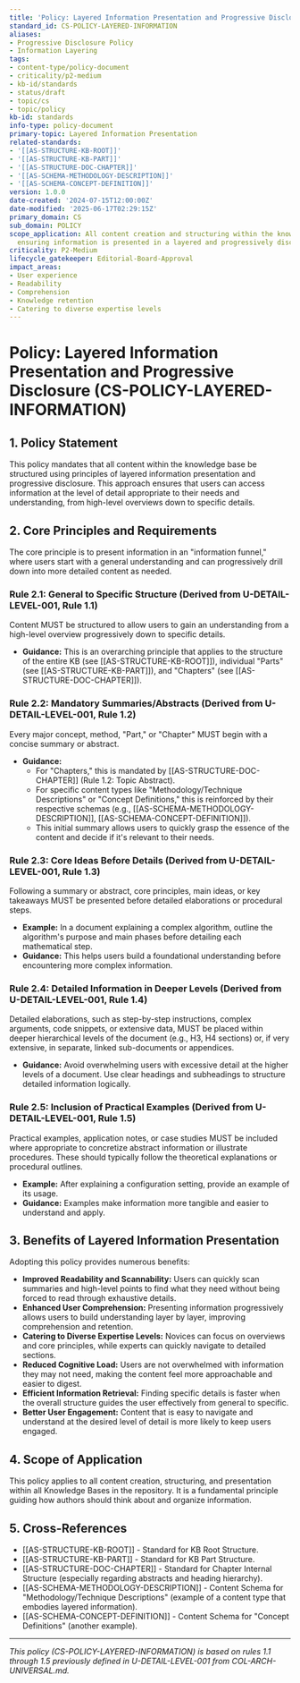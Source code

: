 ```yaml
---
title: 'Policy: Layered Information Presentation and Progressive Disclosure'
standard_id: CS-POLICY-LAYERED-INFORMATION
aliases:
- Progressive Disclosure Policy
- Information Layering
tags:
- content-type/policy-document
- criticality/p2-medium
- kb-id/standards
- status/draft
- topic/cs
- topic/policy
kb-id: standards
info-type: policy-document
primary-topic: Layered Information Presentation
related-standards:
- '[[AS-STRUCTURE-KB-ROOT]]'
- '[[AS-STRUCTURE-KB-PART]]'
- '[[AS-STRUCTURE-DOC-CHAPTER]]'
- '[[AS-SCHEMA-METHODOLOGY-DESCRIPTION]]'
- '[[AS-SCHEMA-CONCEPT-DEFINITION]]'
version: 1.0.0
date-created: '2024-07-15T12:00:00Z'
date-modified: '2025-06-17T02:29:15Z'
primary_domain: CS
sub_domain: POLICY
scope_application: All content creation and structuring within the knowledge base,
  ensuring information is presented in a layered and progressively disclosed manner.
criticality: P2-Medium
lifecycle_gatekeeper: Editorial-Board-Approval
impact_areas:
- User experience
- Readability
- Comprehension
- Knowledge retention
- Catering to diverse expertise levels
---
```

# Policy: Layered Information Presentation and Progressive Disclosure (CS-POLICY-LAYERED-INFORMATION)

## 1. Policy Statement

This policy mandates that all content within the knowledge base be structured using principles of layered information presentation and progressive disclosure. This approach ensures that users can access information at the level of detail appropriate to their needs and understanding, from high-level overviews down to specific details.

## 2. Core Principles and Requirements

The core principle is to present information in an "information funnel," where users start with a general understanding and can progressively drill down into more detailed content as needed.

### Rule 2.1: General to Specific Structure (Derived from U-DETAIL-LEVEL-001, Rule 1.1)
Content MUST be structured to allow users to gain an understanding from a high-level overview progressively down to specific details.
*   **Guidance:** This is an overarching principle that applies to the structure of the entire KB (see [[AS-STRUCTURE-KB-ROOT]]), individual "Parts" (see [[AS-STRUCTURE-KB-PART]]), and "Chapters" (see [[AS-STRUCTURE-DOC-CHAPTER]]).

### Rule 2.2: Mandatory Summaries/Abstracts (Derived from U-DETAIL-LEVEL-001, Rule 1.2)
Every major concept, method, "Part," or "Chapter" MUST begin with a concise summary or abstract.
*   **Guidance:**
    *   For "Chapters," this is mandated by [[AS-STRUCTURE-DOC-CHAPTER]] (Rule 1.2: Topic Abstract).
    *   For specific content types like "Methodology/Technique Descriptions" or "Concept Definitions," this is reinforced by their respective schemas (e.g., [[AS-SCHEMA-METHODOLOGY-DESCRIPTION]], [[AS-SCHEMA-CONCEPT-DEFINITION]]).
    *   This initial summary allows users to quickly grasp the essence of the content and decide if it's relevant to their needs.

### Rule 2.3: Core Ideas Before Details (Derived from U-DETAIL-LEVEL-001, Rule 1.3)
Following a summary or abstract, core principles, main ideas, or key takeaways MUST be presented before detailed elaborations or procedural steps.
*   **Example:** In a document explaining a complex algorithm, outline the algorithm's purpose and main phases before detailing each mathematical step.
*   **Guidance:** This helps users build a foundational understanding before encountering more complex information.

### Rule 2.4: Detailed Information in Deeper Levels (Derived from U-DETAIL-LEVEL-001, Rule 1.4)
Detailed elaborations, such as step-by-step instructions, complex arguments, code snippets, or extensive data, MUST be placed within deeper hierarchical levels of the document (e.g., H3, H4 sections) or, if very extensive, in separate, linked sub-documents or appendices.
*   **Guidance:** Avoid overwhelming users with excessive detail at the higher levels of a document. Use clear headings and subheadings to structure detailed information logically.

### Rule 2.5: Inclusion of Practical Examples (Derived from U-DETAIL-LEVEL-001, Rule 1.5)
Practical examples, application notes, or case studies MUST be included where appropriate to concretize abstract information or illustrate procedures. These should typically follow the theoretical explanations or procedural outlines.
*   **Example:** After explaining a configuration setting, provide an example of its usage.
*   **Guidance:** Examples make information more tangible and easier to understand and apply.

## 3. Benefits of Layered Information Presentation

Adopting this policy provides numerous benefits:

*   **Improved Readability and Scannability:** Users can quickly scan summaries and high-level points to find what they need without being forced to read through exhaustive details.
*   **Enhanced User Comprehension:** Presenting information progressively allows users to build understanding layer by layer, improving comprehension and retention.
*   **Catering to Diverse Expertise Levels:** Novices can focus on overviews and core principles, while experts can quickly navigate to detailed sections.
*   **Reduced Cognitive Load:** Users are not overwhelmed with information they may not need, making the content feel more approachable and easier to digest.
*   **Efficient Information Retrieval:** Finding specific details is faster when the overall structure guides the user effectively from general to specific.
*   **Better User Engagement:** Content that is easy to navigate and understand at the desired level of detail is more likely to keep users engaged.

## 4. Scope of Application

This policy applies to all content creation, structuring, and presentation within all Knowledge Bases in the repository. It is a fundamental principle guiding how authors should think about and organize information.

## 5. Cross-References
*   [[AS-STRUCTURE-KB-ROOT]] - Standard for KB Root Structure.
*   [[AS-STRUCTURE-KB-PART]] - Standard for KB Part Structure.
*   [[AS-STRUCTURE-DOC-CHAPTER]] - Standard for Chapter Internal Structure (especially regarding abstracts and heading hierarchy).
*   [[AS-SCHEMA-METHODOLOGY-DESCRIPTION]] - Content Schema for "Methodology/Technique Descriptions" (example of a content type that embodies layered information).
*   [[AS-SCHEMA-CONCEPT-DEFINITION]] - Content Schema for "Concept Definitions" (another example).

---
*This policy (CS-POLICY-LAYERED-INFORMATION) is based on rules 1.1 through 1.5 previously defined in U-DETAIL-LEVEL-001 from COL-ARCH-UNIVERSAL.md.*
